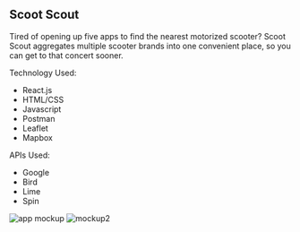 ## Scoot Scout

Tired of opening up five apps to find the nearest motorized scooter? Scoot Scout aggregates multiple scooter brands into one convenient place, so you can get to that concert sooner. 

Technology Used:
* React.js
* HTML/CSS
* Javascript
* Postman
* Leaflet
* Mapbox

APIs Used:
* Google
* Bird
* Lime
* Spin

![app mockup](https://photos.google.com/search/_tra_/photo/AF1QipOufTfOpOqFi51oyWkeP13M2XBizaP3P6ViVauK)
![mockup2](https://photos.google.com/search/_tra_/photo/AF1QipN6L-C8p1MhaSQyqRQkCdqTs-j_-PaXwAnoP0Z7)
